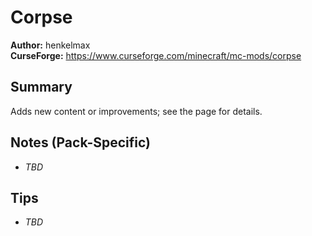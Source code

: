 # Corpse

**Author:** henkelmax  
**CurseForge:** https://www.curseforge.com/minecraft/mc-mods/corpse

## Summary
Adds new content or improvements; see the page for details.

## Notes (Pack-Specific)
- _TBD_

## Tips
- _TBD_

